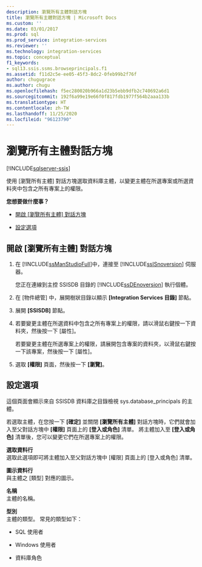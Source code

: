 ```yaml
---
description: 瀏覽所有主體對話方塊
title: 瀏覽所有主體對話方塊 | Microsoft Docs
ms.custom: ''
ms.date: 03/01/2017
ms.prod: sql
ms.prod_service: integration-services
ms.reviewer: ''
ms.technology: integration-services
ms.topic: conceptual
f1_keywords:
- sql13.ssis.ssms.browseprincipals.f1
ms.assetid: f11d2c5e-ee05-45f3-8dc2-0feb99b2f76f
author: chugugrace
ms.author: chugu
ms.openlocfilehash: f5ec280020b966a1d23b5ebb9dfb2c740692a6d1
ms.sourcegitcommit: 192f6a99e19e66f0f817fdb1977f564b2aaa133b
ms.translationtype: HT
ms.contentlocale: zh-TW
ms.lasthandoff: 11/25/2020
ms.locfileid: "96123790"
---
```

# <a name="browse-all-principals-dialog-box"></a>瀏覽所有主體對話方塊

[!INCLUDE[sqlserver-ssis](../../includes/applies-to-version/sqlserver-ssis.md)]


  使用 [瀏覽所有主體] 對話方塊選取資料庫主體，以變更主體在所選專案或所選資料夾中包含之所有專案上的權限。  
  
 **您想要做什麼事？**  
  
-   [開啟 [瀏覽所有主體] 對話方塊](#open_dialog)  
  
-   [設定選項](#options)  
  
##  <a name="open-the-browse-all-principals-dialog-box"></a><a name="open_dialog"></a> 開啟 [瀏覽所有主體] 對話方塊  
  
1.  在 [!INCLUDE[ssManStudioFull](../../includes/ssmanstudiofull-md.md)]中，連接至 [!INCLUDE[ssISnoversion](../../includes/ssisnoversion-md.md)] 伺服器。  
  
     您正在連線到主控 SSISDB 目錄的 [!INCLUDE[ssDEnoversion](../../includes/ssdenoversion-md.md)] 執行個體。  
  
2.  在 [物件總管] 中，展開樹狀目錄以顯示 **[Integration Services 目錄]** 節點。  
  
3.  展開 **[SSISDB]** 節點。  
  
4.  若要變更主體在所選資料中包含之所有專案上的權限，請以滑鼠右鍵按一下資料夾，然後按一下 [屬性]。  
  
     若要變更主體在所選專案上的權限，請展開包含專案的資料夾，以滑鼠右鍵按一下該專案，然後按一下 [屬性]。  
  
5.  選取 **[權限]** 頁面，然後按一下 **[瀏覽]**。  
  
##  <a name="configure-the-options"></a><a name="options"></a> 設定選項  
 這個頁面會顯示來自 SSISDB 資料庫之目錄檢視 sys.database_principals 的主體。  
  
 若選取主體，在您按一下 **[確定]** 並關閉 **[瀏覽所有主體]** 對話方塊時，它們就會加入至父對話方塊中 **[權限]** 頁面上的 **[登入或角色]** 清單。 將主體加入至 **[登入或角色]** 清單後，您可以變更它們在所選專案上的權限。  
  
 **選取資料行**  
 選取此選項即可將主體加入至父對話方塊中 [權限] 頁面上的 [登入或角色] 清單。  
  
 **圖示資料行**  
 與主體之 [類型] 對應的圖示。  
  
 **名稱**  
 主體的名稱。  
  
 **型別**  
 主體的類型。 常見的類型如下：  
  
-   SQL 使用者  
  
-   Windows 使用者  
  
-   資料庫角色  
  
  
